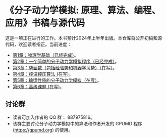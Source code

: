 # 《分子动力学模拟: 原理、算法、编程、应用》书稿与源代码

这是一项正在进行的工作。本书预计2024年上半年出版。本仓库将公开初稿和源代码，欢迎读者指正。当前进度：
- [第1章：物理学基础（已经完成）](chapter-01-physics-foundations/readme.md)。
- [第2章：一个简单的分子动力学模拟程序（已经完成）](chapter-02-simple-md/readme.md)。
- [第3章：势函数（包括经验势和机器学习势）（在写）](chapter-03-potentials/readme.md)。
- [第4章：控温控压算法 (在写)](chapter-04-ensembles/readme.md)。
- [第5章：输运性质的分子动力学模拟（在写）](chapter-05-transport/readme.md)。
- [第6章：高级课题 (在写)](chapter-06-advanced/readme.md)。

## 讨论群
* 读者可加入作者的 QQ 群： 887975816。
* 该群主要讨论分子动力学模拟中的算法和作者开发的 GPUMD 程序 (https://gpumd.org) 的使用。

